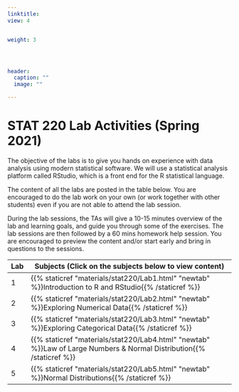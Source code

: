 ```yaml
---
linktitle:    
view: 4


weight: 3




header:
  caption: ""
  image: ""

---
```


# STAT 220 Lab Activities (Spring 2021)

The objective of the labs is to give you hands on experience with data analysis using modern statistical software. We will use a statistical analysis platform called RStudio, which is a front end for the R statistical language.

The content of all the labs are posted in the table below. You are encouraged to do the lab work on your own (or work together with other students) even if you are not able to attend the lab session.

During the lab sessions, the TAs will give a 10-15 minutes overview of the lab and learning goals, and guide you through some of the exercises. The lab sessions are then followed by a 60 mins homework help session. You are encouraged to preview the content and/or start early and bring in questions to the sessions.


Lab | Subjects (Click on the subjects below to view content)
---|---
1| {{% staticref "materials/stat220/Lab1.html" "newtab" %}}Introduction to R and RStudio{{% /staticref %}}
2| {{% staticref "materials/stat220/Lab2.html" "newtab" %}}Exploring Numerical Data{{% /staticref %}}
3| {{% staticref "materials/stat220/Lab3.html" "newtab" %}}Exploring Categorical Data{{% /staticref %}} 
4| {{% staticref "materials/stat220/Lab4.html" "newtab" %}}Law of Large Numbers & Normal Distribution{{% /staticref %}}
5| {{% staticref "materials/stat220/Lab5.html" "newtab" %}}Normal Distributions{{% /staticref %}}

